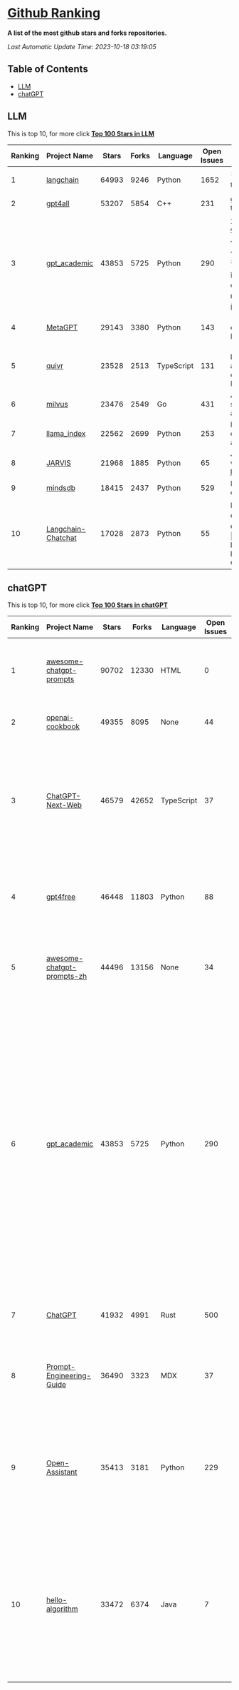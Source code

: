 [Github Ranking](./README.md)
==========

**A list of the most github stars and forks repositories.**

*Last Automatic Update Time: 2023-10-18 03:19:05*

## Table of Contents
 * [LLM](#LLM)
 * [chatGPT](#chatGPT)

## LLM

This is top 10, for more click **[Top 100 Stars in LLM](Top100/LLM.md)**

| Ranking | Project Name | Stars | Forks | Language | Open Issues | Description | Last Commit |
| ------- | ------------ | ----- | ----- | -------- | ----------- | ----------- | ----------- |
| 1 | [langchain](https://github.com/langchain-ai/langchain) | 64993 | 9246 | Python | 1652 | ⚡ Building applications with LLMs through composability ⚡ | 2023-10-18T02:28:14Z |
| 2 | [gpt4all](https://github.com/nomic-ai/gpt4all) | 53207 | 5854 | C++ | 231 | gpt4all: open-source LLM chatbots that you can run anywhere | 2023-10-16T21:02:56Z |
| 3 | [gpt_academic](https://github.com/binary-husky/gpt_academic) | 43853 | 5725 | Python | 290 | 为ChatGPT/GLM提供实用化交互界面，特别优化论文阅读/润色/写作体验，模块化设计，支持自定义快捷按钮&函数插件，支持Python和C++等项目剖析&自译解功能，PDF/LaTex论文翻译&总结功能，支持并行问询多种LLM模型，支持chatglm2等本地模型。兼容文心一言, moss, llama2, rwkv, claude2, 通义千问, 书生, 讯飞星火等。 | 2023-10-18T03:15:35Z |
| 4 | [MetaGPT](https://github.com/geekan/MetaGPT) | 29143 | 3380 | Python | 143 | 🌟 The Multi-Agent Framework: Given one line Requirement, return PRD, Design, Tasks, Repo | 2023-10-18T01:03:26Z |
| 5 | [quivr](https://github.com/StanGirard/quivr) | 23528 | 2513 | TypeScript | 131 | 🧠 Your Second Brain supercharged by Generative AI 🧠 Dump all your files and chat with your personal assistant on your files & more using GPT 3.5/4, Private, Anthropic, VertexAI, LLMs... | 2023-10-17T16:32:04Z |
| 6 | [milvus](https://github.com/milvus-io/milvus) | 23476 | 2549 | Go | 431 | A cloud-native vector database, storage for next generation AI applications | 2023-10-18T03:13:15Z |
| 7 | [llama_index](https://github.com/run-llama/llama_index) | 22562 | 2699 | Python | 253 | LlamaIndex (formerly GPT Index) is a data framework for your LLM applications | 2023-10-18T03:09:55Z |
| 8 | [JARVIS](https://github.com/microsoft/JARVIS) | 21968 | 1885 | Python | 65 | JARVIS, a system to connect LLMs with ML community. Paper: https://arxiv.org/pdf/2303.17580.pdf | 2023-09-10T05:50:43Z |
| 9 | [mindsdb](https://github.com/mindsdb/mindsdb) | 18415 | 2437 | Python | 529 | MindsDB connects AI models to datasources. | 2023-10-18T03:05:27Z |
| 10 | [Langchain-Chatchat](https://github.com/chatchat-space/Langchain-Chatchat) | 17028 | 2873 | Python | 55 | Langchain-Chatchat（原Langchain-ChatGLM）基于 Langchain 与 ChatGLM 等语言模型的本地知识库问答 \| Langchain-Chatchat (formerly langchain-ChatGLM), local knowledge based LLM (like ChatGLM) QA app with langchain  | 2023-10-18T02:59:05Z |


## chatGPT

This is top 10, for more click **[Top 100 Stars in chatGPT](Top100/chatGPT.md)**

| Ranking | Project Name | Stars | Forks | Language | Open Issues | Description | Last Commit |
| ------- | ------------ | ----- | ----- | -------- | ----------- | ----------- | ----------- |
| 1 | [awesome-chatgpt-prompts](https://github.com/f/awesome-chatgpt-prompts) | 90702 | 12330 | HTML | 0 | This repo includes ChatGPT prompt curation to use ChatGPT better. | 2023-10-17T01:47:04Z |
| 2 | [openai-cookbook](https://github.com/openai/openai-cookbook) | 49355 | 8095 | None | 44 | Examples and guides for using the OpenAI API | 2023-10-18T02:33:17Z |
| 3 | [ChatGPT-Next-Web](https://github.com/Yidadaa/ChatGPT-Next-Web) | 46579 | 42652 | TypeScript | 37 | A well-designed cross-platform ChatGPT UI (Web / PWA / Linux / Win / MacOS). 一键拥有你自己的跨平台 ChatGPT 应用。 | 2023-10-18T02:58:18Z |
| 4 | [gpt4free](https://github.com/xtekky/gpt4free) | 46448 | 11803 | Python | 88 | The official gpt4free repository \| various collection of powerful language models | 2023-10-17T07:30:36Z |
| 5 | [awesome-chatgpt-prompts-zh](https://github.com/PlexPt/awesome-chatgpt-prompts-zh) | 44496 | 13156 | None | 34 | ChatGPT 中文调教指南。各种场景使用指南。学习怎么让它听你的话。 | 2023-10-11T02:57:34Z |
| 6 | [gpt_academic](https://github.com/binary-husky/gpt_academic) | 43853 | 5725 | Python | 290 | 为ChatGPT/GLM提供实用化交互界面，特别优化论文阅读/润色/写作体验，模块化设计，支持自定义快捷按钮&函数插件，支持Python和C++等项目剖析&自译解功能，PDF/LaTex论文翻译&总结功能，支持并行问询多种LLM模型，支持chatglm2等本地模型。兼容文心一言, moss, llama2, rwkv, claude2, 通义千问, 书生, 讯飞星火等。 | 2023-10-18T03:15:35Z |
| 7 | [ChatGPT](https://github.com/lencx/ChatGPT) | 41932 | 4991 | Rust | 500 | 🔮 ChatGPT Desktop Application (Mac, Windows and Linux) | 2023-10-17T07:21:05Z |
| 8 | [Prompt-Engineering-Guide](https://github.com/dair-ai/Prompt-Engineering-Guide) | 36490 | 3323 | MDX | 37 | 🐙 Guides, papers, lecture, notebooks and resources for prompt engineering | 2023-10-16T15:57:28Z |
| 9 | [Open-Assistant](https://github.com/LAION-AI/Open-Assistant) | 35413 | 3181 | Python | 229 | OpenAssistant is a chat-based assistant that understands tasks, can interact with third-party systems, and retrieve information dynamically to do so. | 2023-10-16T18:41:01Z |
| 10 | [hello-algorithm](https://github.com/geekxh/hello-algorithm) | 33472 | 6374 | Java | 7 | 🌍 针对小白的算法训练 \| 包括四部分：①.大厂面经 ②.力扣图解  ③.千本开源电子书 ④.百张技术思维导图（项目花了上百小时，希望可以点 star 支持，🌹感谢~）推荐免费ChatGPT使用网站 | 2023-06-13T04:13:17Z |

